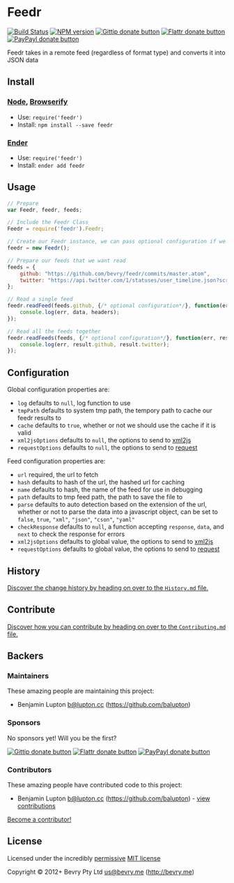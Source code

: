 <!-- TITLE/ -->

# Feedr

<!-- /TITLE -->


<!-- BADGES/ -->

[![Build Status](http://img.shields.io/travis-ci/bevry/feedr.png?branch=master)](http://travis-ci.org/bevry/feedr "Check this project's build status on TravisCI")
[![NPM version](http://badge.fury.io/js/feedr.png)](https://npmjs.org/package/feedr "View this project on NPM")
[![Gittip donate button](http://img.shields.io/gittip/bevry.png)](https://www.gittip.com/bevry/ "Donate weekly to this project using Gittip")
[![Flattr donate button](http://img.shields.io/flattr/donate.png?color=yellow)](http://flattr.com/thing/344188/balupton-on-Flattr "Donate monthly to this project using Flattr")
[![PayPayl donate button](http://img.shields.io/paypal/donate.png?color=yellow)](https://www.paypal.com/cgi-bin/webscr?cmd=_s-xclick&hosted_button_id=QB8GQPZAH84N6 "Donate once-off to this project using Paypal")

<!-- /BADGES -->


<!-- DESCRIPTION/ -->

Feedr takes in a remote feed (regardless of format type) and converts it into JSON data

<!-- /DESCRIPTION -->


<!-- INSTALL/ -->

## Install

### [Node](http://nodejs.org/), [Browserify](http://browserify.org/)
- Use: `require('feedr')`
- Install: `npm install --save feedr`

### [Ender](http://ender.jit.su/)
- Use: `require('feedr')`
- Install: `ender add feedr`

<!-- /INSTALL -->


## Usage

``` javascript
// Prepare
var Feedr, feedr, feeds;

// Include the Feedr Class
Feedr = require('feedr').Feedr;

// Create our Feedr instance, we can pass optional configuration if we wanted
feedr = new Feedr();

// Prepare our feeds that we want read
feeds = {
	github: "https://github.com/bevry/feedr/commits/master.atom",
	twitter: "https://api.twitter.com/1/statuses/user_timeline.json?screen_name=balupton&count=20&include_entities=true&include_rts=true"
};

// Read a single feed
feedr.readFeed(feeds.github, {/* optional configuration*/}, function(err, data, headers){
	console.log(err, data, headers);
});

// Read all the feeds together
feedr.readFeeds(feeds, {/* optional configuration*/}, function(err, result){
	console.log(err, result.github, result.twitter);
});
```


## Configuration

Global configuration properties are:

- `log` defaults to `null`, log function to use
- `tmpPath` defaults to system tmp path, the tempory path to cache our feedr results to
- `cache` defaults to `true`, whether or not we should use the cache if it is valid
- `xml2jsOptions` defaults to `null`, the options to send to [xml2js](https://github.com/Leonidas-from-XIV/node-xml2js)
- `requestOptions` defaults to `null`, the options to send to [request](https://github.com/mikeal/request)

Feed configuration properties are:

- `url` required, the url to fetch
- `hash` defaults to hash of the url, the hashed url for caching
- `name` defaults to hash, the name of the feed for use in debugging
- `path` defaults to tmp feed path, the path to save the file to
- `parse` defaults to auto detection based on the extension of the url, whether or not to parse the data into a javascript object, can be set to `false`, `true`, `"xml"`, `"json"`, `"cson"`, `"yaml"`
- `checkResponse` defaults to `null`, a function accepting `response`, `data`, and `next` to check the response for errors
- `xml2jsOptions` defaults to global value, the options to send to [xml2js](https://github.com/Leonidas-from-XIV/node-xml2js)
- `requestOptions` defaults to global value, the options to send to [request](https://github.com/mikeal/request)


<!-- HISTORY/ -->

## History
[Discover the change history by heading on over to the `History.md` file.](https://github.com/bevry/feedr/blob/master/History.md#files)

<!-- /HISTORY -->


<!-- CONTRIBUTE/ -->

## Contribute

[Discover how you can contribute by heading on over to the `Contributing.md` file.](https://github.com/bevry/feedr/blob/master/Contributing.md#files)

<!-- /CONTRIBUTE -->


<!-- BACKERS/ -->

## Backers

### Maintainers

These amazing people are maintaining this project:

- Benjamin Lupton <b@lupton.cc> (https://github.com/balupton)

### Sponsors

No sponsors yet! Will you be the first?

[![Gittip donate button](http://img.shields.io/gittip/bevry.png)](https://www.gittip.com/bevry/ "Donate weekly to this project using Gittip")
[![Flattr donate button](http://img.shields.io/flattr/donate.png?color=yellow)](http://flattr.com/thing/344188/balupton-on-Flattr "Donate monthly to this project using Flattr")
[![PayPayl donate button](http://img.shields.io/paypal/donate.png?color=yellow)](https://www.paypal.com/cgi-bin/webscr?cmd=_s-xclick&hosted_button_id=QB8GQPZAH84N6 "Donate once-off to this project using Paypal")

### Contributors

These amazing people have contributed code to this project:

- Benjamin Lupton <b@lupton.cc> (https://github.com/balupton) - [view contributions](https://github.com/bevry/feedr/commits?author=balupton)

[Become a contributor!](https://github.com/bevry/feedr/blob/master/Contributing.md#files)

<!-- /BACKERS -->


<!-- LICENSE/ -->

## License

Licensed under the incredibly [permissive](http://en.wikipedia.org/wiki/Permissive_free_software_licence) [MIT license](http://creativecommons.org/licenses/MIT/)

Copyright &copy; 2012+ Bevry Pty Ltd <us@bevry.me> (http://bevry.me)

<!-- /LICENSE -->


